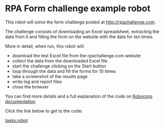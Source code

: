 # RPA Form challenge example robot

This robot will solve the form challenge posted at http://rpachallenge.com.

The challenge consists of downloading an Excel spreadsheet, extracting the data from it and filling the form on the website with the data for ten times.

More in detail, when run, this robot will:

- download the test Excel file from the rpachallenge.com website
- collect the data from the downloaded Excel file
- start the challenge clicking on the Start button
- loop through the data and fill the forms for 10 times
- take a screenshot of the results page
- write log and report files
- close the browser

You can find more details and a full explanation of the code on [Robocorp documentation](https://robocorp.com/docs/examples/rpa-form-challenge)

Click the link below to get to the code:

[tasks.robot](./tasks.robot)
